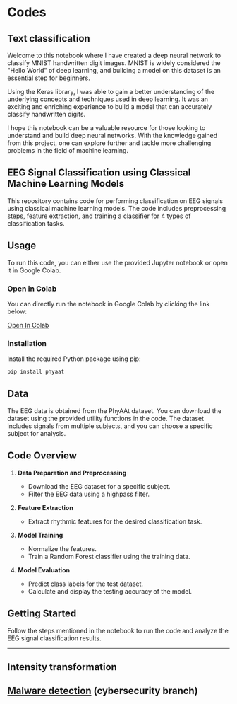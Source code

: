 # Codes

## Text classification
Welcome to this notebook where I have created a deep neural network to classify MNIST handwritten digit images. MNIST is widely considered the "Hello World" of deep learning, and building a model on this dataset is an essential step for beginners.

Using the Keras library, I was able to gain a better understanding of the underlying concepts and techniques used in deep learning. It was an exciting and enriching experience to build a model that can accurately classify handwritten digits.

I hope this notebook can be a valuable resource for those looking to understand and build deep neural networks. With the knowledge gained from this project, one can explore further and tackle more challenging problems in the field of machine learning.

## EEG Signal Classification using Classical Machine Learning Models

This repository contains code for performing classification on EEG signals using classical machine learning models. The code includes preprocessing steps, feature extraction, and training a classifier for 4 types of classification tasks.

## Usage

To run this code, you can either use the provided Jupyter notebook or open it in Google Colab.

### Open in Colab

You can directly run the notebook in Google Colab by clicking the link below:

[Open In Colab](#)  <!-- Add your Colab link here -->

### Installation

Install the required Python package using pip:

```bash
pip install phyaat
```

## Data

The EEG data is obtained from the PhyAAt dataset. You can download the dataset using the provided utility functions in the code. The dataset includes signals from multiple subjects, and you can choose a specific subject for analysis.

## Code Overview

1. **Data Preparation and Preprocessing**
   - Download the EEG dataset for a specific subject.
   - Filter the EEG data using a highpass filter.

2. **Feature Extraction**
   - Extract rhythmic features for the desired classification task.

3. **Model Training**
   - Normalize the features.
   - Train a Random Forest classifier using the training data.

4. **Model Evaluation**
   - Predict class labels for the test dataset.
   - Calculate and display the testing accuracy of the model.

## Getting Started

Follow the steps mentioned in the notebook to run the code and analyze the EEG signal classification results.


---
## Intensity transformation
## [Malware detection](https://github.com/hasanyusuf01/Codes/blob/cyber-security/malware_detection_ann.ipynb) (cybersecurity branch)
